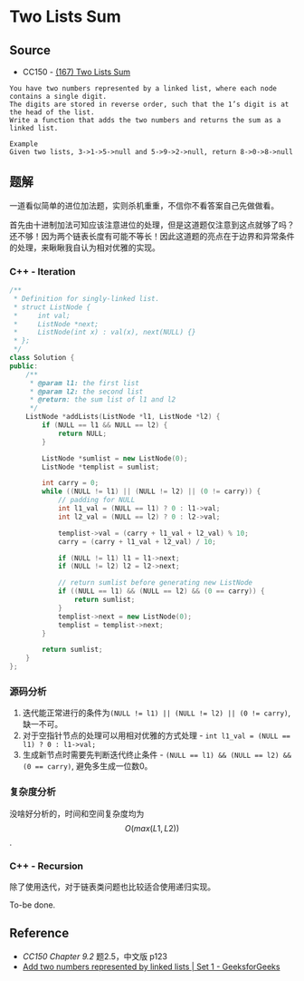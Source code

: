 # Two Lists Sum <i class="fa fa-star"></i><i class="fa fa-star"></i><i class="fa fa-star-half-o"></i>

## Source

- CC150 - [(167) Two Lists Sum](http://www.lintcode.com/en/problem/two-lists-sum/)

```
You have two numbers represented by a linked list, where each node contains a single digit.
The digits are stored in reverse order, such that the 1’s digit is at the head of the list.
Write a function that adds the two numbers and returns the sum as a linked list.

Example
Given two lists, 3->1->5->null and 5->9->2->null, return 8->0->8->null
```

## 题解

一道看似简单的进位加法题，实则杀机重重，不信你不看答案自己先做做看。

首先由十进制加法可知应该注意进位的处理，但是这道题仅注意到这点就够了吗？还不够！因为两个链表长度有可能不等长！因此这道题的亮点在于边界和异常条件的处理，来瞅瞅我自认为相对优雅的实现。

### C++ - Iteration

```c++
/**
 * Definition for singly-linked list.
 * struct ListNode {
 *     int val;
 *     ListNode *next;
 *     ListNode(int x) : val(x), next(NULL) {}
 * };
 */
class Solution {
public:
    /**
     * @param l1: the first list
     * @param l2: the second list
     * @return: the sum list of l1 and l2
     */
    ListNode *addLists(ListNode *l1, ListNode *l2) {
        if (NULL == l1 && NULL == l2) {
            return NULL;
        }

        ListNode *sumlist = new ListNode(0);
        ListNode *templist = sumlist;

        int carry = 0;
        while ((NULL != l1) || (NULL != l2) || (0 != carry)) {
            // padding for NULL
            int l1_val = (NULL == l1) ? 0 : l1->val;
            int l2_val = (NULL == l2) ? 0 : l2->val;

            templist->val = (carry + l1_val + l2_val) % 10;
            carry = (carry + l1_val + l2_val) / 10;

            if (NULL != l1) l1 = l1->next;
            if (NULL != l2) l2 = l2->next;

            // return sumlist before generating new ListNode
            if ((NULL == l1) && (NULL == l2) && (0 == carry)) {
                return sumlist;
            }
            templist->next = new ListNode(0);
            templist = templist->next;
        }

        return sumlist;
    }
};
```

### 源码分析

1. 迭代能正常进行的条件为`(NULL != l1) || (NULL != l2) || (0 != carry)`, 缺一不可。
2. 对于空指针节点的处理可以用相对优雅的方式处理 - `int l1_val = (NULL == l1) ? 0 : l1->val;`
3. 生成新节点时需要先判断迭代终止条件 - `(NULL == l1) && (NULL == l2) && (0 == carry)`, 避免多生成一位数0。

### 复杂度分析

没啥好分析的，时间和空间复杂度均为 $$O(max(L1, L2))$$.

### C++ - Recursion

除了使用迭代，对于链表类问题也比较适合使用递归实现。

To-be done.

## Reference

- *CC150 Chapter 9.2* 题2.5，中文版 p123
- [Add two numbers represented by linked lists | Set 1 - GeeksforGeeks](http://www.geeksforgeeks.org/add-two-numbers-represented-by-linked-lists/)
